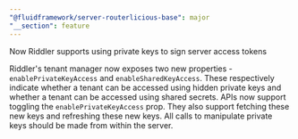 ```yaml
---
"@fluidframework/server-routerlicious-base": major
"__section": feature
---
```


Now Riddler supports using private keys to sign server access tokens

Riddler's tenant manager now exposes two new properties - `enablePrivateKeyAccess` and `enableSharedKeyAccess`. These respectively indicate whether a tenant can be accessed using hidden private keys and whether a tenant can be accessed using shared secrets. APIs now support toggling the `enablePrivateKeyAccess` prop. They also support fetching these new keys and refreshing these new keys. All calls to manipulate private keys should be made from within the server.
